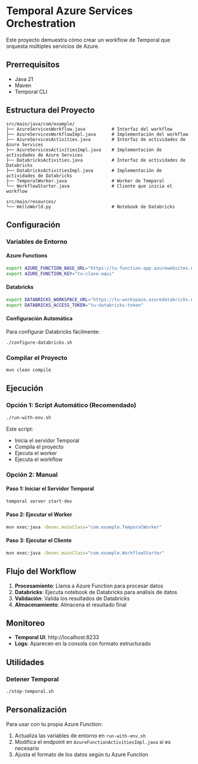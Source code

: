 # Temporal Azure Services Orchestration

Este proyecto demuestra cómo crear un workflow de Temporal que orquesta múltiples servicios de Azure.

## Prerrequisitos

- Java 21
- Maven
- Temporal CLI

## Estructura del Proyecto

```
src/main/java/com/example/
├── AzureServicesWorkflow.java          # Interfaz del workflow
├── AzureServicesWorkflowImpl.java      # Implementación del workflow
├── AzureServicesActivities.java        # Interfaz de actividades de Azure Services
├── AzureServicesActivitiesImpl.java    # Implementación de actividades de Azure Services
├── DatabricksActivities.java           # Interfaz de actividades de Databricks
├── DatabricksActivitiesImpl.java       # Implementación de actividades de Databricks
├── TemporalWorker.java                 # Worker de Temporal
└── WorkflowStarter.java                # Cliente que inicia el workflow

src/main/resources/
└── HelloWorld.py                       # Notebook de Databricks
```

## Configuración

### Variables de Entorno

#### Azure Functions
```bash
export AZURE_FUNCTION_BASE_URL="https://tu-function-app.azurewebsites.net/api"
export AZURE_FUNCTION_KEY="tu-clave-aqui"
```

#### Databricks
```bash
export DATABRICKS_WORKSPACE_URL="https://tu-workspace.azuredatabricks.net"
export DATABRICKS_ACCESS_TOKEN="tu-databricks-token"
```

#### Configuración Automática
Para configurar Databricks fácilmente:
```bash
./configure-databricks.sh
```

### Compilar el Proyecto

```bash
mvn clean compile
```

## Ejecución

### Opción 1: Script Automático (Recomendado)

```bash
./run-with-env.sh
```

Este script:
- Inicia el servidor Temporal
- Compila el proyecto
- Ejecuta el worker
- Ejecuta el workflow

### Opción 2: Manual

#### Paso 1: Iniciar el Servidor Temporal

```bash
temporal server start-dev
```

#### Paso 2: Ejecutar el Worker

```bash
mvn exec:java -Dexec.mainClass="com.example.TemporalWorker"
```

#### Paso 3: Ejecutar el Cliente

```bash
mvn exec:java -Dexec.mainClass="com.example.WorkflowStarter"
```

## Flujo del Workflow

1. **Procesamiento**: Llama a Azure Function para procesar datos
2. **Databricks**: Ejecuta notebook de Databricks para análisis de datos
3. **Validación**: Valida los resultados de Databricks
4. **Almacenamiento**: Almacena el resultado final

## Monitoreo

- **Temporal UI**: http://localhost:8233
- **Logs**: Aparecen en la consola con formato estructurado

## Utilidades

### Detener Temporal

```bash
./stop-temporal.sh
```

## Personalización

Para usar con tu propia Azure Function:

1. Actualiza las variables de entorno en `run-with-env.sh`
2. Modifica el endpoint en `AzureFunctionActivitiesImpl.java` si es necesario
3. Ajusta el formato de los datos según tu Azure Function
